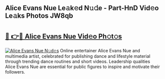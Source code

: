 ## Alice Evans Nue Le𝚊k𝚎d N𝚞𝚍e - Part-HnD Vid𝚎o Le𝚊ks Photos JW8qb

# <h2><a href="http://fbaxw7j.evod.top/?m=Alice+Evans+Nue">🔗 👉🔴 Alice Evans Nue Vid𝚎o Ph𝚘t𝚘s</a></h2>

[![Alice Evans Nue N𝚞d𝚎s](https://i.imgur.com/8V9OHl7.gif)](http://fbaxw7j.evod.top/?m=Alice+Evans+Nue)
Online entertainer Alice Evans Nue and multimedia artist, celebrated for publishing dance and lifestyle material through trending dance routines and short videos. Leadership qualities Alice Evans Nue are essential for public figures to inspire and motivate their followers. 
